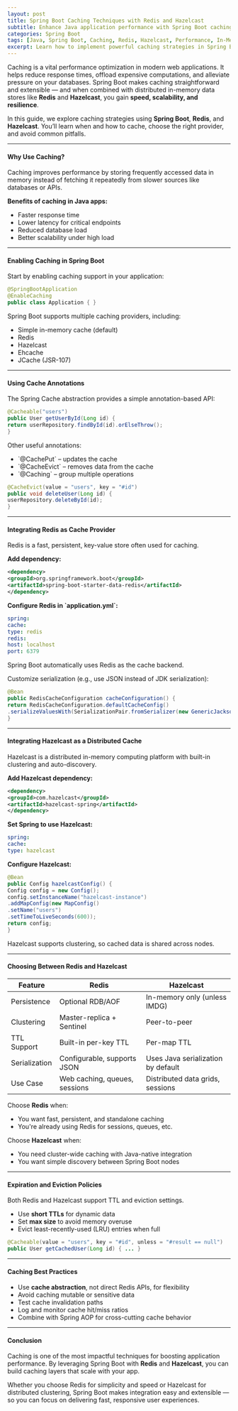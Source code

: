 ```yaml
---
layout: post
title: Spring Boot Caching Techniques with Redis and Hazelcast
subtitle: Enhance Java application performance with Spring Boot caching using Redis and Hazelcast
categories: Spring Boot
tags: [Java, Spring Boot, Caching, Redis, Hazelcast, Performance, In-Memory]
excerpt: Learn how to implement powerful caching strategies in Spring Boot using Redis and Hazelcast. Improve performance, reduce database load, and build responsive Java applications.
---
```




Caching is a vital performance optimization in modern web applications. It helps reduce response times, offload expensive computations, and alleviate pressure on your databases. Spring Boot makes caching straightforward and extensible — and when combined with distributed in-memory data stores like **Redis** and **Hazelcast**, you gain **speed, scalability, and resilience**.

In this guide, we explore caching strategies using **Spring Boot**, **Redis**, and **Hazelcast**. You’ll learn when and how to cache, choose the right provider, and avoid common pitfalls.

---

#### Why Use Caching?

Caching improves performance by storing frequently accessed data in memory instead of fetching it repeatedly from slower sources like databases or APIs.

**Benefits of caching in Java apps:**
- Faster response time
- Lower latency for critical endpoints
- Reduced database load
- Better scalability under high load

---

#### Enabling Caching in Spring Boot

Start by enabling caching support in your application:

```java
@SpringBootApplication
@EnableCaching
public class Application { }
```

Spring Boot supports multiple caching providers, including:
- Simple in-memory cache (default)
- Redis
- Hazelcast
- Ehcache
- JCache (JSR-107)

---

#### Using Cache Annotations

The Spring Cache abstraction provides a simple annotation-based API:

```java
@Cacheable("users")
public User getUserById(Long id) {
return userRepository.findById(id).orElseThrow();
}
```

Other useful annotations:
- &#96;@CachePut&#96; – updates the cache
- &#96;@CacheEvict&#96; – removes data from the cache
- &#96;@Caching&#96; – group multiple operations

```java
@CacheEvict(value = "users", key = "#id")
public void deleteUser(Long id) {
userRepository.deleteById(id);
}
```

---

#### Integrating Redis as Cache Provider

Redis is a fast, persistent, key-value store often used for caching.

**Add dependency:**

```xml
<dependency>
<groupId>org.springframework.boot</groupId>
<artifactId>spring-boot-starter-data-redis</artifactId>
</dependency>
```

**Configure Redis in &#96;application.yml&#96;:**

```yml
spring:
cache:
type: redis
redis:
host: localhost
port: 6379
```

Spring Boot automatically uses Redis as the cache backend.

Customize serialization (e.g., use JSON instead of JDK serialization):

```java
@Bean
public RedisCacheConfiguration cacheConfiguration() {
return RedisCacheConfiguration.defaultCacheConfig()
.serializeValuesWith(SerializationPair.fromSerializer(new GenericJackson2JsonRedisSerializer()));
}
```

---

#### Integrating Hazelcast as a Distributed Cache

Hazelcast is a distributed in-memory computing platform with built-in clustering and auto-discovery.

**Add Hazelcast dependency:**

```xml
<dependency>
<groupId>com.hazelcast</groupId>
<artifactId>hazelcast-spring</artifactId>
</dependency>
```

**Set Spring to use Hazelcast:**

```yml
spring:
cache:
type: hazelcast
```

**Configure Hazelcast:**

```java
@Bean
public Config hazelcastConfig() {
Config config = new Config();
config.setInstanceName("hazelcast-instance")
.addMapConfig(new MapConfig()
.setName("users")
.setTimeToLiveSeconds(600));
return config;
}
```

Hazelcast supports clustering, so cached data is shared across nodes.

---

#### Choosing Between Redis and Hazelcast

| Feature         | Redis                          | Hazelcast                      |
|------------------|--------------------------------|--------------------------------|
| Persistence      | Optional RDB/AOF              | In-memory only (unless IMDG)  |
| Clustering       | Master-replica + Sentinel     | Peer-to-peer                   |
| TTL Support      | Built-in per-key TTL          | Per-map TTL                    |
| Serialization    | Configurable, supports JSON   | Uses Java serialization by default |
| Use Case         | Web caching, queues, sessions | Distributed data grids, sessions |

Choose **Redis** when:
- You want fast, persistent, and standalone caching
- You're already using Redis for sessions, queues, etc.

Choose **Hazelcast** when:
- You need cluster-wide caching with Java-native integration
- You want simple discovery between Spring Boot nodes

---

#### Expiration and Eviction Policies

Both Redis and Hazelcast support TTL and eviction settings.

- Use **short TTLs** for dynamic data
- Set **max size** to avoid memory overuse
- Evict least-recently-used (LRU) entries when full

```java
@Cacheable(value = "users", key = "#id", unless = "#result == null")
public User getCachedUser(Long id) { ... }
```

---

#### Caching Best Practices

- Use **cache abstraction**, not direct Redis APIs, for flexibility
- Avoid caching mutable or sensitive data
- Test cache invalidation paths
- Log and monitor cache hit/miss ratios
- Combine with Spring AOP for cross-cutting cache behavior

---

#### Conclusion

Caching is one of the most impactful techniques for boosting application performance. By leveraging Spring Boot with **Redis** and **Hazelcast**, you can build caching layers that scale with your app.

Whether you choose Redis for simplicity and speed or Hazelcast for distributed clustering, Spring Boot makes integration easy and extensible — so you can focus on delivering fast, responsive user experiences.
